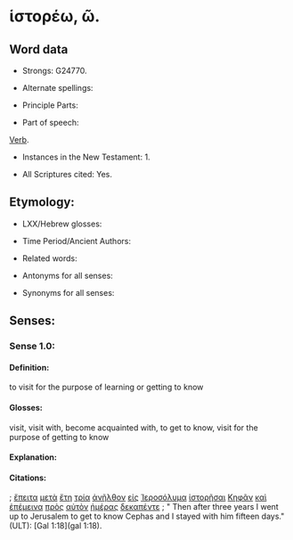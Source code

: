 # ἱστορέω, ῶ.

<!-- Status: S3=Needs2ndReview -->
<!-- Lexica used for edits: BDAG, LN, FFM, A-S  -->

## Word data

* Strongs: G24770.

* Alternate spellings:

* Principle Parts: 

* Part of speech: 

[Verb](http://ugg.readthedocs.io/en/latest/verb.html).

* Instances in the New Testament: 1.

* All Scriptures cited: Yes.

## Etymology: 

* LXX/Hebrew glosses: 

* Time Period/Ancient Authors: 

* Related words: 

* Antonyms for all senses:

* Synonyms for all senses: 

## Senses:

### Sense  1.0: 

#### Definition: 

to visit for the purpose of learning or getting to know

#### Glosses: 

visit, visit with, become acquainted with, to get to know, visit for the purpose of getting to know

#### Explanation: 

#### Citations: 

; [ἔπειτα](../G18990/01.md) [μετὰ](../G33260/01.md) [ἔτη](../G20940/01.md) [τρία](../G51400/01.md) [ἀνῆλθον](../G04240/01.md) [εἰς](../G15190/01.md) [Ἱεροσόλυμα](../G24140/01.md) [ἱστορῆσαι](../G24770/01.md) [Κηφᾶν](../G27860/01.md) [καὶ](../G25320/01.md) [ἐπέμεινα](../G19610/01.md) [πρὸς](../G43140/01.md) [αὐτὸν](../G08460/01.md) [ἡμέρας](../G22500/01.md) [δεκαπέντε](../G11780/01.md)
; " Then after three years I went up to Jerusalem to get to know Cephas and I stayed with him fifteen days." (ULT): 
[Gal 1:18](gal 1:18).
